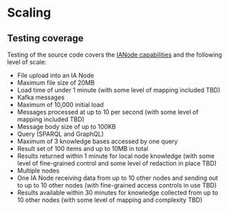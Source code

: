 # Scaling

## Testing coverage
Testing of the source code covers the [IANode capabilities](IANode/IANode.md#capabilities) and the following level of scale:

* File upload into an IA Node
* Maximum file size of 20MB
* Load time of under 1 minute (with some level of mapping included TBD)
* Kafka messages
* Maximum of 10,000 initial load
* Messages processed at up to 10 per second (with some level of mapping included TBD)
* Message body size of up to 100KB
* Query (SPARQL and GraphQL)
* Maximum of 3 knowledge bases accessed by one query
* Result set of 100 items and up to 10MB in total
* Results returned within 1 minute for local node knowledge (with some level of fine-grained control and some level of redaction in place TBD)
* Multiple nodes
* One IA Node receiving data from up to 10 other nodes and sending out to up to 10 other nodes (with fine-grained access controls in use TBD)
* Results available within 30 minutes for knowledge collected from up to 10 other nodes (with some level of mapping and complexity TBD)
